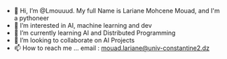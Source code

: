 - 👋 Hi, I’m @Lmouuud. My full Name is Lariane Mohcene Mouad, and I'm a pythoneer
- 👀 I’m interested in AI, machine learning and dev
- 🌱 I’m currently learning AI and Distributed Programming
- 💞️ I’m looking to collaborate on AI Projects
- 📫 How to reach me ... email : mouad.lariane@univ-constantine2.dz

<!---
Lmouuud/Lmouuud is a ✨ special ✨ repository because its `README.md` (this file) appears on your GitHub profile.
You can click the Preview link to take a look at your changes.
--->
